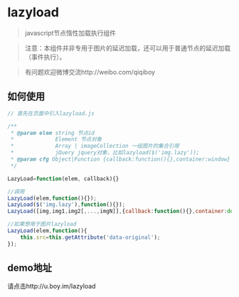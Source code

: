lazyload
==========

> javascript节点惰性加载执行组件

> 注意：本组件并非专用于图片的延迟加载，还可以用于普通节点的延迟加载（事件执行）。

> 有问题欢迎微博交流http://weibo.com/qiqiboy

## 如何使用
```javascript
// 首先在页面中引入lazyload.js

/**
 * @param elem string 节点id
 *		  	   Element 节点对象
 *		  	   Array | imageCollection 一组图片的集合引用
 *			   jQuery jquery对象，比如lazyload($('img.lazy'));
 * @param cfg Object|Function {callback:function(){},container:window} 如果cfg是一个函数，则默认为回调函数
 */

LazyLoad=function(elem, callback){}

//调用
LazyLoad(elem,function(){});
LazyLoad($('img.lazy'),function(){});
LazyLoad([img,img1,img2[,...,imgN]],{callback:function(){},container:document.getElementById('container'));

//如果想用于图片lazyload
LazyLoad(elem,function(){
	this.src=this.getAttribute('data-original');
});

````

## demo地址
请点击http://u.boy.im/lazyload